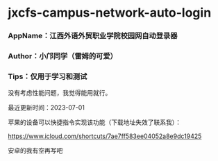 # jxcfs-campus-network-auto-login

### AppName：江西外语外贸职业学院校园网自动登录器

### Author：小邝同学（雷姆的可爱）

### Tips：仅用于学习和测试

没有考虑性能问题，我觉得能用就行。

最近更新时间：2023-07-01

苹果的设备可以快捷指令实现该功能（下载地址失效了联系我）：

https://www.icloud.com/shortcuts/7ae7ff583ee04052a8e9dc19425

安卓的我有空再写吧
